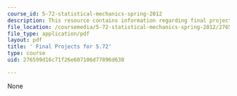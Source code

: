 ```yaml
---
course_id: 5-72-statistical-mechanics-spring-2012
description: This resource contains information regarding final projects.
file_location: /coursemedia/5-72-statistical-mechanics-spring-2012/276599d16c71f26e607106d77896d630_MIT5_72S12_finalProjects.pdf
file_type: application/pdf
layout: pdf
title: ' Final Projects for 5.72'
type: course
uid: 276599d16c71f26e607106d77896d630

---
```

None